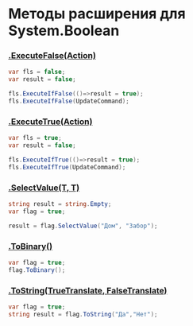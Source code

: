 ﻿# Методы расширения для System.Boolean

### [.ExecuteFalse(Action)][0]
[0]: ExecuteIfFalseExtensions.cs
```c#
var fls = false;
var result = false;

fls.ExecuteIfFalse(()=>result = true);
fls.ExecuteIfFalse(UpdateCommand);
```

### [.ExecuteTrue(Action)][1]
[1]: ExecuteIfTrueExtensions.cs
```c#
var fls = true;
var result = false;

fls.ExecuteIfTrue(()=>result = true);
fls.ExecuteIfTrue(UpdateCommand);
```

### [.SelectValue(T, T)][2]
[2]: SelectValueExtensions.cs
```c#
string result = string.Empty;
var flag = true;

result = flag.SelectValue("Дом", "Забор");
``` 

### [.ToBinary()][3]
[3]: ToBinaryExtensions.cs
```c#
var flag = true;
flag.ToBinary();
```
### [.ToString(TrueTranslate, FalseTranslate)][4]
[4]: ToStringExtensions.cs
```c#
var flag = true;
string result = flag.ToString("Да","Нет");
```
